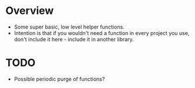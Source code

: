 # Overview
- Some super basic, low level helper functions.
- Intention is that if you wouldn't need a function in every project you use, don't include it here - include it in another library.

# TODO 
- Possible periodic purge of functions?
